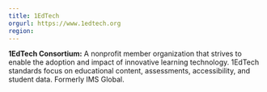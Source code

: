 ```yaml
---
title: 1EdTech
orgurl: https://www.1edtech.org
region:
---
```

**1EdTech Consortium:** A nonprofit member organization that strives to enable the adoption and impact of innovative learning technology. 1EdTech standards focus on educational content, assessments, accessibility, and student data. Formerly IMS Global.